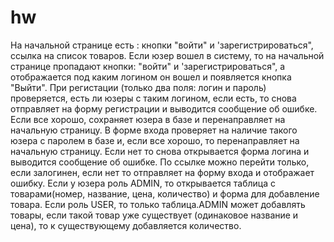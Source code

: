 # hw
   
   На начальной странице есть : кнопки "войти" и 'зарегистрироваться", ссылка на список товаров.
    Если юзер вошел в систему, то на начальной странице пропадают кнопки:
"войти" и 'зарегистрироваться", а отображается под каким логином он вошел и появляется кнопка "Выйти".
    При регистации (только два поля: логин и пароль) проверяется, есть ли юзеры с таким логином, если есть, 
то снова отправляет на форму регистрации и выводится сообщение об ошибке. Если все хорошо, сохраняет юзера в базе 
и перенаправляет на начальную страницу. 
    В форме входа проверяет на наличие такого юзера с паролем в базе и, если все хорошо, то перенаправляет на 
начальную страницу. Если нет то снова открывается форма логина и выводится сообщение об ошибке.
    По ссылке можно перейти только, если залогинен, если нет то отправляет на форму входа и отображает ошибку.
    Если у юзера роль ADMIN, то открывается таблица с товарами(номер, название, цена, количество) и 
форма для добавление товара. Если роль USER, то только таблица.ADMIN  может добавлять товары, если такой 
товар уже существует (одинаковое название и цена), то к существующему добавляется количество.
    